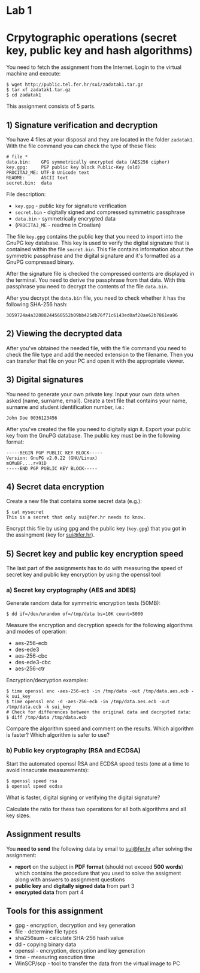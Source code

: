 # Lab 1
# Crpytographic operations (secret key, public key and hash algorithms)

You need to fetch the assignment from the Internet.
Login to the virtual machine and execute:

```
$ wget http://public.tel.fer.hr/sui/zadatak1.tar.gz
$ tar xf zadatak1.tar.gz
$ cd zadatak1
```

This assignment consists of 5 parts.

## 1) Signature verification and decryption
You have 4 files at your disposal and they are located in the folder
`zadatak1`. With the file command you can check the type of these files:
```console
# file *
data.bin:    GPG symmetrically encrypted data (AES256 cipher)
key.gpg:     PGP public key block Public-Key (old)
PROCITAJ_ME: UTF-8 Unicode text
README:	     ASCII text
secret.bin:  data
```
File description:

- `key.gpg` - public key for signature verification
- `secret.bin` - digitally signed and compressed symmetric passphrase
- `data.bin` - symmetrically encrypted data
- (`PROCITAJ_ME` - readme in Croatian)

The file `key.gpg` contains the public key that you need to import into the GnuPG
key database. This key is used to verify the digital signature that is contained
within the file `secret.bin`. This file contains information about the symmetric
passphrase and the digital signature and it's formatted as a GnuPG compressed
binary.

After the signature file is checked the compressed contents are
displayed in the terminal. You need to derive the passphrase from that data.
With this passphrase you need to decrypt the contents of the file `data.bin`.

After you decrypt the `data.bin` file, you need to check whether it has the
following SHA-256 hash:
```console
3059724a4a32088244560552b09bb425db76f71c6143ed0af20ae62b7861ea96
```

## 2) Viewing the decrypted data
After you've obtained the needed file, with the file command you need to
check the file type and add the needed extension to the filename. Then you can
transfer that file on your PC and open it with the appropriate viewer.

## 3) Digital signatures
You need to generate your own private key. Input your own data when asked
(name, surname, email). Create a text file that contains your name, surname and
student identification number, i.e.:
```text
John Doe 0036123456
```

After you've created the file you need to digitally sign it. Export your public
key from the GnuPG database. The public key must be in the following format:
```console
-----BEGIN PGP PUBLIC KEY BLOCK-----
Version: GnuPG v2.0.22 (GNU/Linux)
mQMuBF....r+91D
-----END PGP PUBLIC KEY BLOCK-----
```

## 4) Secret data encryption
Create a new file that contains some secret data (e.g.):
```console
$ cat mysecret
This is a secret that only sui@fer.hr needs to know.
```
Encrypt this file by using gpg and the public key (`key.gpg`) that you got in the
assingment (key for sui@fer.hr).

## 5) Secret key and public key encryption speed
The last part of the assignments has to do with measuring the speed of secret
key and public key encryption by using the openssl tool

### a) Secret key cryptography (AES and 3DES)
Generate random data for symmetric encryption tests (50MB):
```console
$ dd if=/dev/urandom of=/tmp/data bs=10K count=5000
```
Measure the encryption and decryption speeds for the following algorithms and
modes of operation:

- aes-256-ecb
- des-ede3
- aes-256-cbc
- des-ede3-cbc
- aes-256-ctr

Encryption/decryption examples:
```console
$ time openssl enc -aes-256-ecb -in /tmp/data -out /tmp/data.aes.ecb -k sui_key
$ time openssl enc -d -aes-256-ecb -in /tmp/data.aes.ecb -out /tmp/data.ecb -k sui_key
# Check for differences between the original data and decrypted data:
$ diff /tmp/data /tmp/data.ecb
```
Compare the algorithm speed and comment on the results. Which algorithm is
faster? Which algorithm is safer to use?

### b) Public key cryptography (RSA and ECDSA)
Start the automated openssl RSA and ECDSA speed tests (one at a time to avoid
innacurate measurements):
```console
$ openssl speed rsa
$ openssl speed ecdsa
```
What is faster, digital signing or verifying the digital signature?

Calculate the ratio for thess two operations for all both algorithms and all key
sizes.

## Assignment results

You **need to send** the following data by email to
[sui@fer.hr](mailto:sui@fer.hr) after solving the assignment: 

- **report** on the subject in **PDF format** (should not exceed **500 words**)
  which contains the procedure that you used to solve the assigment along with
  answers to assignment questions
- **public key** and **digitally signed data** from part 3
- **encrypted data** from part 4

## Tools for this assignment

- gpg - encryption, decryption and key generation
- file - determine file types
- sha256sum - calculate SHA-256 hash value
- dd - copying binary data
- openssl - encryption, decryption and key generation
- time - measuring execution time
- WinSCP/scp - tool to transfer the data from the virtual image to PC

